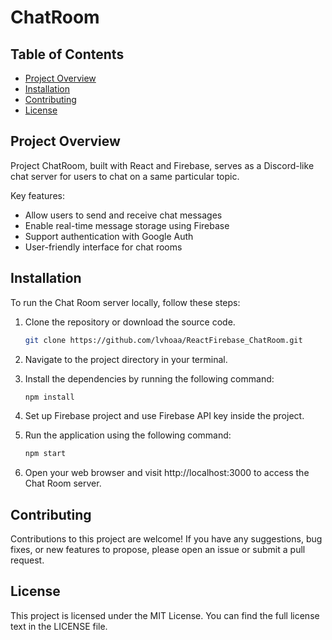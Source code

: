 # ChatRoom

## Table of Contents

- [Project Overview](#project-overview)
- [Installation](#installation)
- [Contributing](#contributing)
- [License](#license)

## Project Overview 
Project ChatRoom, built with React and Firebase, serves as a Discord-like chat server for users to chat on a same particular topic.

Key features:
- Allow users to send and receive chat messages
- Enable real-time message storage using Firebase
- Support authentication with Google Auth
- User-friendly interface for chat rooms

## Installation 

To run the Chat Room server locally, follow these steps:

1. Clone the repository or download the source code.
   ```bash
   git clone https://github.com/lvhoaa/ReactFirebase_ChatRoom.git

2. Navigate to the project directory in your terminal.

3. Install the dependencies by running the following command:
   ```bash
   npm install
4. Set up Firebase project and use Firebase API key inside the project.  

5. Run the application using the following command:
   ```bash
   npm start 
6. Open your web browser and visit http://localhost:3000 to access the Chat Room server.

## Contributing
Contributions to this project are welcome! If you have any suggestions, bug fixes, or new features to propose, please open an issue or submit a pull request.

## License
This project is licensed under the MIT License. You can find the full license text in the LICENSE file.

